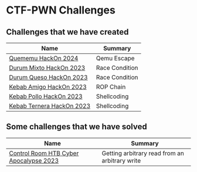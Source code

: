 # CTF-PWN Challenges

## Challenges that we have created

| Name                                                                | Summary    |
| ------------------------------------------------------------------- | ----------- |
| [Quememu HackOn 2024](Created/HackOn2024/Quememu)         | Qemu Escape      |
| [Durum Mixto HackOn 2023](Created/HackOn2023/Durum_Mixto)                             | Race Condition      |
| [Durum Queso HackOn 2023](Created/HackOn2023/Durum_Queso)                       | Race Condition      |
| [Kebab Amigo HackOn 2023](Created/HackOn2023/Kebab_Amigo)         | ROP Chain      |
| [Kebab Pollo HackOn 2023](Created/HackOn2023/Kebab_Pollo)         | Shellcoding      |
| [Kebab Ternera HackOn 2023](Created/HackOn2023/Kebab_Ternera)         | Shellcoding      |

## Some challenges that we have solved

| Name                                                                | Summary    |
| ------------------------------------------------------------------- | ----------- |
| [Control Room HTB Cyber Apocalypse 2023](Others/HTB/ControlRoom)         | Getting arbitrary read from an arbitrary write      |
